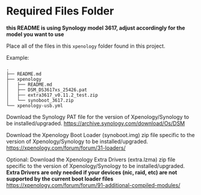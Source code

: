 # Required Files Folder
**this README is using Synology model 3617, adjust accordingly for the model you want to use**

Place all of the files in this `xpenology` folder found in this project.

Example:
```
.
├── README.md
├── xpenology
│   ├── README.md
│   ├── DSM_DS3617xs_25426.pat
│   ├── extra3617_v0.11.2_test.zip
│   └── synoboot_3617.zip
└── xpenology-usb.yml
```

Download the Synology PAT file for the version of Xpenology/Synology to be installed/upgraded.
https://archive.synology.com/download/Os/DSM


Download the Xpenology Boot Loader (synoboot.img) zip file specific to the version of Xpenology/Synology to be installed/upgraded.
https://xpenology.com/forum/forum/31-loaders/


Optional: Download the Xpenology Extra Drivers (extra.lzma) zip file specific to the version of Xpenology/Synology to be installed/upgraded.
**Extra Drivers are only needed if your devices (nic, raid, etc) are not supported by the current boot loader files**
https://xpenology.com/forum/forum/91-additional-compiled-modules/


